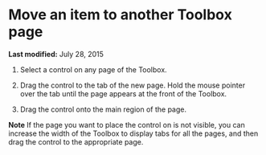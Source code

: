 
# Move an item to another Toolbox page

 **Last modified:** July 28, 2015



1. Select a control on any page of the Toolbox.
    
2. Drag the control to the tab of the new page. Hold the mouse pointer over the tab until the page appears at the front of the Toolbox.
    
3. Drag the control onto the main region of the page.
    


 **Note**  If the page you want to place the control on is not visible, you can increase the width of the Toolbox to display tabs for all the pages, and then drag the control to the appropriate page.

